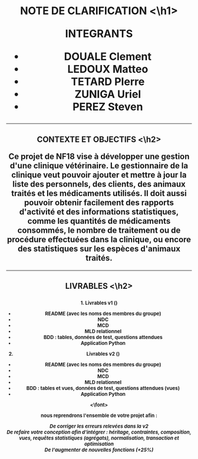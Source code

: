 <h1 align="center"> NOTE DE CLARIFICATION <\h1> <br>

**INTEGRANTS**

* DOUALE Clement
* LEDOUX Matteo
* TETARD PIerre
* ZUNIGA Uriel
* PEREZ Steven

<hr>

<h2 align="center"> CONTEXTE ET OBJECTIFS <\h2>

Ce projet de NF18 vise à développer une gestion d'une clinique vétérinaire. 
Le gestionnaire de la clinique veut pouvoir ajouter et mettre à jour la liste des personnels, des clients, des animaux traités et les médicaments utilisés. Il doit aussi pouvoir obtenir facilement des rapports d'activité et des informations statistiques, comme les quantités de médicaments consommés, le nombre de traitement ou de procédure effectuées dans la clinique, ou encore des statistiques sur les espèces d'animaux traités.


<hr>

<h2 align="center"> LIVRABLES <\h2> <br> <br>

<font size=2>
1.  Livrables v1 ()

- README (avec les noms des membres du groupe)
- NDC
- MCD
- MLD relationnel
- BDD : tables, données de test, questions attendues
- Application Python

2.  Livrables v2 ()

- README (avec les noms des membres du groupe)
- NDC
- MCD
- MLD relationnel
- BDD : tables et vues, données de test, questions attendues (vues)
- Application Python

<\font>

nous reprendrons l'ensemble de votre projet afin :

*De corriger les erreurs relevées dans la v2 <br>
De refaire votre conception afin d'intégrer : héritage, contraintes, composition, vues, requêtes statistiques (agrégats), normalisation, transaction et optimisation<br>
De l'augmenter de nouvelles fonctions (+25%)*






